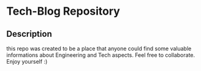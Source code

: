 # Tech-Blog Repository
## Description

this repo was created to be a place that anyone could find some valuable informations about Engineering and Tech aspects.  Feel free to collaborate.  Enjoy yourself :)

